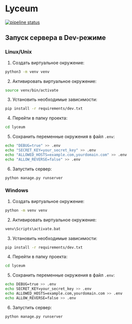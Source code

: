 # Lyceum

[![pipeline status](https://gitlab.crja72.ru/django/2024/autumn/course/students/286651-ya.vkarsten-course-1187/badges/main/pipeline.svg)](https://gitlab.crja72.ru/django/2024/autumn/course/students/286651-ya.vkarsten-course-1187/-/commits/main)

## Запуск сервера в Dev-режиме

### Linux/Unix

1. Создать виртуальное окружение:
```bash
python3 -m venv venv
```

2. Активировать виртуальное окружение:
```bash
source venv/bin/activate
```

3. Установить необходимые зависимости:
```bash
pip install -r requirements/dev.txt
```

4. Перейти в папку проекта:
```bash
cd lyceum
```

5. Сохранить переменные окружения в файл ```.env```:
```bash
echo "DEBUG=true" >> .env
echo "SECRET_KEY=your_secret_key" >> .env
echo "ALLOWED_HOSTS=example.com,yourdomain.com" >> .env
echo "ALLOW_REVERSE=false" >> .env
```

6. Запустить сервер:
```bash
python manage.py runserver
```

### Windows
1. Создать виртуальное окружение:
```bash
python -m venv venv
```

2. Активировать виртуальное окружение:
```bash
venv\Scripts\activate.bat
```

3. Установить необходимые зависимости:
```bash
pip install -r requirements/dev.txt
```

4. Перейти в папку проекта:
```bash
cd lyceum
```

5. Сохранить переменные окружения в файл ```.env```:
```bash
echo DEBUG=true >> .env
echo SECRET_KEY=your_secret_key >> .env
echo ALLOWED_HOSTS=example.com,yourdomain.com >> .env
echo ALLOW_REVERSE=false >> .env
```

6. Запустить сервер:
```bash
python manage.py runserver
```
